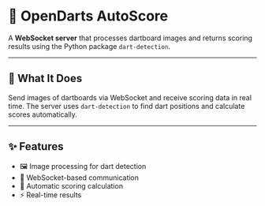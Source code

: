 # 🎯 OpenDarts AutoScore

A **WebSocket server** that processes dartboard images and returns scoring results using the Python package
`dart-detection`.

---

## 🚀 What It Does

Send images of dartboards via WebSocket and receive scoring data in real time. The server uses `dart-detection` to find
dart positions and calculate scores automatically.

---

## ✨ Features

- 🖼️ Image processing for dart detection
- 🔌 WebSocket-based communication
- 🎯 Automatic scoring calculation
- ⚡ Real-time results
